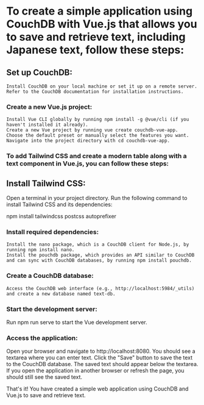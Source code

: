 # To create a simple application using CouchDB with Vue.js that allows you to save and retrieve text, including Japanese text, follow these steps:

## Set up CouchDB:

```
Install CouchDB on your local machine or set it up on a remote server. Refer to the CouchDB documentation for installation instructions.
```

### Create a new Vue.js project:

```
Install Vue CLI globally by running npm install -g @vue/cli (if you haven't installed it already).
Create a new Vue project by running vue create couchdb-vue-app.
Choose the default preset or manually select the features you want.
Navigate into the project directory with cd couchdb-vue-app.
```

### To add Tailwind CSS and create a modern table along with a text component in Vue.js, you can follow these steps:

## Install Tailwind CSS:

Open a terminal in your project directory.
Run the following command to install Tailwind CSS and its dependencies:

npm install tailwindcss postcss autoprefixer

### Install required dependencies:

```
Install the nano package, which is a CouchDB client for Node.js, by running npm install nano.
Install the pouchdb package, which provides an API similar to CouchDB and can sync with CouchDB databases, by running npm install pouchdb.
```

### Create a CouchDB database:

```
Access the CouchDB web interface (e.g., http://localhost:5984/_utils) and create a new database named text-db.
```

### Start the development server:

Run npm run serve to start the Vue development server.

### Access the application:

Open your browser and navigate to http://localhost:8080.
You should see a textarea where you can enter text.
Click the "Save" button to save the text to the CouchDB database.
The saved text should appear below the textarea.
If you open the application in another browser or refresh the page, you should still see the saved text.

That's it! You have created a simple web application using CouchDB and Vue.js to save and retrieve text.
